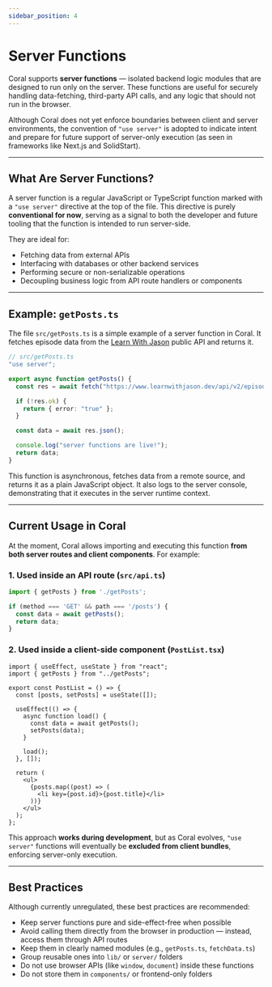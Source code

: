 ```yaml
---
sidebar_position: 4
---
```


# Server Functions

Coral supports **server functions** — isolated backend logic modules that are designed to run only on the server. These functions are useful for securely handling data-fetching, third-party API calls, and any logic that should not run in the browser.

Although Coral does not yet enforce boundaries between client and server environments, the convention of `"use server"` is adopted to indicate intent and prepare for future support of server-only execution (as seen in frameworks like Next.js and SolidStart).

---

## What Are Server Functions?

A server function is a regular JavaScript or TypeScript function marked with a `"use server"` directive at the top of the file. This directive is purely **conventional for now**, serving as a signal to both the developer and future tooling that the function is intended to run server-side.

They are ideal for:

* Fetching data from external APIs
* Interfacing with databases or other backend services
* Performing secure or non-serializable operations
* Decoupling business logic from API route handlers or components

---

## Example: `getPosts.ts`

The file `src/getPosts.ts` is a simple example of a server function in Coral. It fetches episode data from the [Learn With Jason](https://www.learnwithjason.dev/) public API and returns it.

```ts
// src/getPosts.ts
"use server";

export async function getPosts() {
  const res = await fetch("https://www.learnwithjason.dev/api/v2/episodes");

  if (!res.ok) {
    return { error: "true" };
  }

  const data = await res.json();

  console.log("server functions are live!");
  return data;
}
```

This function is asynchronous, fetches data from a remote source, and returns it as a plain JavaScript object. It also logs to the server console, demonstrating that it executes in the server runtime context.

---

## Current Usage in Coral

At the moment, Coral allows importing and executing this function **from both server routes and client components**. For example:

### 1. **Used inside an API route (`src/api.ts`)**

```ts
import { getPosts } from './getPosts';

if (method === 'GET' && path === '/posts') {
  const data = await getPosts();
  return data;
}
```

### 2. **Used inside a client-side component (`PostList.tsx`)**

```tsx
import { useEffect, useState } from "react";
import { getPosts } from "../getPosts";

export const PostList = () => {
  const [posts, setPosts] = useState([]);

  useEffect(() => {
    async function load() {
      const data = await getPosts();
      setPosts(data);
    }

    load();
  }, []);

  return (
    <ul>
      {posts.map((post) => (
        <li key={post.id}>{post.title}</li>
      ))}
    </ul>
  );
};
```

This approach **works during development**, but as Coral evolves, `"use server"` functions will eventually be **excluded from client bundles**, enforcing server-only execution.

---

## Best Practices

Although currently unregulated, these best practices are recommended:

* Keep server functions pure and side-effect-free when possible
* Avoid calling them directly from the browser in production — instead, access them through API routes
* Keep them in clearly named modules (e.g., `getPosts.ts`, `fetchData.ts`)
* Group reusable ones into `lib/` or `server/` folders
* Do not use browser APIs (like `window`, `document`) inside these functions
* Do not store them in `components/` or frontend-only folders